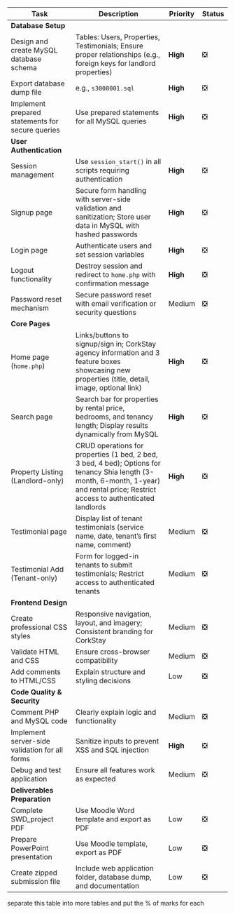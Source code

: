 | Task | Description | Priority | Status |
|------|-------------|----------|--------|
| **Database Setup** | | | |
| Design and create MySQL database schema | Tables: Users, Properties, Testimonials; Ensure proper relationships (e.g., foreign keys for landlord properties) | **High** | ❎ |
| Export database dump file | e.g., `s3000001.sql` | **High** | ❎ |
| Implement prepared statements for secure queries | Use prepared statements for all MySQL queries | **High** | ❎ |
| **User Authentication** | | | |
| Session management | Use `session_start()` in all scripts requiring authentication | **High** | ❎ |
| Signup page | Secure form handling with server-side validation and sanitization; Store user data in MySQL with hashed passwords | **High** | ❎ |
| Login page | Authenticate users and set session variables | **High** | ❎ |
| Logout functionality | Destroy session and redirect to `home.php` with confirmation message | **High** | ❎ |
| Password reset mechanism | Secure password reset with email verification or security questions | Medium | ❎ |
| **Core Pages** | | | |
| Home page (`home.php`) | Links/buttons to signup/sign in; CorkStay agency information and 3 feature boxes showcasing new properties (title, detail, image, optional link) | **High** | ❎ |
| Search page | Search bar for properties by rental price, bedrooms, and tenancy length; Display results dynamically from MySQL | **High** | ❎ |
| Property Listing (Landlord-only) | CRUD operations for properties (1 bed, 2 bed, 3 bed, 4 bed); Options for tenancy Shia length (3-month, 6-month, 1-year) and rental price; Restrict access to authenticated landlords | **High** | ❎ |
| Testimonial page | Display list of tenant testimonials (service name, date, tenant’s first name, comment) | Medium | ❎ |
| Testimonial Add (Tenant-only) | Form for logged-in tenants to submit testimonials; Restrict access to authenticated tenants | Medium | ❎ |
| **Frontend Design** | | | |
| Create professional CSS styles | Responsive navigation, layout, and imagery; Consistent branding for CorkStay | Medium | ❎ |
| Validate HTML and CSS | Ensure cross-browser compatibility | Medium | ❎ |
| Add comments to HTML/CSS | Explain structure and styling decisions | Low | ❎ |
| **Code Quality & Security** | | | |
| Comment PHP and MySQL code | Clearly explain logic and functionality | Medium | ❎ |
| Implement server-side validation for all forms | Sanitize inputs to prevent XSS and SQL injection | **High** | ❎ |
| Debug and test application | Ensure all features work as expected | Medium | ❎ |
| **Deliverables Preparation** | | | |
| Complete SWD_project PDF | Use Moodle Word template and export as PDF | Low | ❎ |
| Prepare PowerPoint presentation | Use Moodle template, export as PDF | Low | ❎ |
| Create zipped submission file | Include web application folder, database dump, and documentation | Low | ❎ |

separate this table into more tables and put the % of marks for each